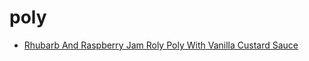 # poly

 * [Rhubarb And Raspberry Jam Roly Poly With Vanilla Custard Sauce](index/r/rhubarb-and-raspberry-jam-roly-poly-with-vanilla-custard-sauce-241648.json)
